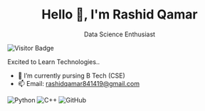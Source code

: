 <div align="center">
  <h1>Hello 👋, I'm Rashid Qamar</h1>
  <p>Data Science Enthusiast </p>
</div>

![Visitor Badge](https://visitor-badge.laobi.icu/badge?page_id=rashid-qamar.rashid-qamar)

Excited to Learn Technologies..


- 🌱 I’m currently pursing B Tech (CSE)
- 📫 Email: rashidqamar841419@gmail.com

![Python](https://img.shields.io/badge/python-3670A0?style=for-the-badge&logo=python&logoColor=ffdd54)
![C++](https://img.shields.io/badge/c++-00599C?style=for-the-badge&logo=cplusplus&logoColor=white)
![GitHub](https://img.shields.io/badge/-GitHub-181717?style=for-the-badge&logo=github&logoColor=white)
